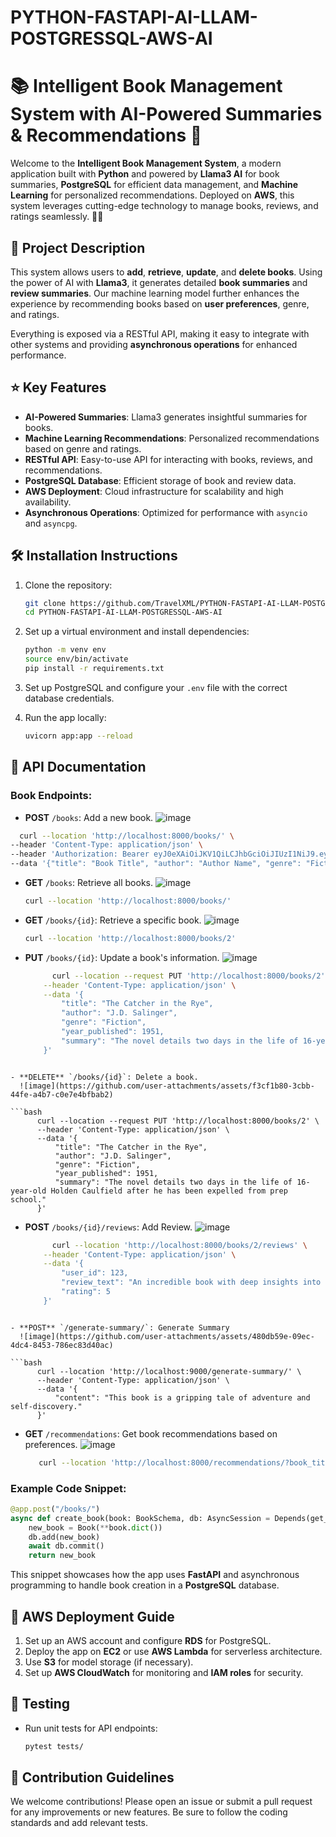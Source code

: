 # PYTHON-FASTAPI-AI-LLAM-POSTGRESSQL-AWS-AI

# 📚 Intelligent Book Management System with AI-Powered Summaries & Recommendations 🚀

Welcome to the **Intelligent Book Management System**, a modern application built with **Python** and powered by **Llama3 AI** for book summaries, **PostgreSQL** for efficient data management, and **Machine Learning** for personalized recommendations. Deployed on **AWS**, this system leverages cutting-edge technology to manage books, reviews, and ratings seamlessly. 📖✨

## 📝 Project Description

This system allows users to **add**, **retrieve**, **update**, and **delete books**. Using the power of AI with **Llama3**, it generates detailed **book summaries** and **review summaries**. Our machine learning model further enhances the experience by recommending books based on **user preferences**, genre, and ratings. 

Everything is exposed via a RESTful API, making it easy to integrate with other systems and providing **asynchronous operations** for enhanced performance.

## ⭐ Key Features

- **AI-Powered Summaries**: Llama3 generates insightful summaries for books.
- **Machine Learning Recommendations**: Personalized recommendations based on genre and ratings.
- **RESTful API**: Easy-to-use API for interacting with books, reviews, and recommendations.
- **PostgreSQL Database**: Efficient storage of book and review data.
- **AWS Deployment**: Cloud infrastructure for scalability and high availability.
- **Asynchronous Operations**: Optimized for performance with `asyncio` and `asyncpg`.

## 🛠️ Installation Instructions

1. Clone the repository:
   ```bash
   git clone https://github.com/TravelXML/PYTHON-FASTAPI-AI-LLAM-POSTGRESSQL-AWS-AI.git
   cd PYTHON-FASTAPI-AI-LLAM-POSTGRESSQL-AWS-AI
   ```

2. Set up a virtual environment and install dependencies:
   ```bash
   python -m venv env
   source env/bin/activate
   pip install -r requirements.txt
   ```

3. Set up PostgreSQL and configure your `.env` file with the correct database credentials.

4. Run the app locally:
   ```bash
   uvicorn app:app --reload
   ```

## 🔗 API Documentation

### Book Endpoints:
- **POST** `/books`: Add a new book.
  ![image](https://github.com/user-attachments/assets/29445278-c806-441b-b58e-5fc8ac456a2a)

```bash
  curl --location 'http://localhost:8000/books/' \
--header 'Content-Type: application/json' \
--header 'Authorization: Bearer eyJ0eXAiOiJKV1QiLCJhbGciOiJIUzI1NiJ9.eyJzdWIiOiJKS1RFU1QiLCJpYXQiOjE3Mjc4NDYwMjEsIm5iZiI6MTcyNzg0NjAyMSwianRpIjoiZTM3ZGI1MTYtY2YyMS00ZWQyLTk0NzMtYmUyZmE4ODZkZDUwIiwiZXhwIjoxNzI3ODQ2OTIxLCJ0eXBlIjoiYWNjZXNzIiwiZnJlc2giOmZhbHNlfQ.-AH9mlxlsaTY9TYiI7L8JtNIMExdxCY4K4jlXYerWs0' \
--data '{"title": "Book Title", "author": "Author Name", "genre": "Fiction", "year_published": 2023, "summary": "Sample summary."}'

```

- **GET** `/books`: Retrieve all books.
  ![image](https://github.com/user-attachments/assets/beb24d9a-fa1e-4cf4-a6e0-80cdba07a1b5)
  
  ```bash
  curl --location 'http://localhost:8000/books/'
  ```

- **GET** `/books/{id}`: Retrieve a specific book.
  ![image](https://github.com/user-attachments/assets/913a67c2-b20d-432d-af96-e6079a6bde0b)
  
  ```bash
  curl --location 'http://localhost:8000/books/2'
  ```

- **PUT** `/books/{id}`: Update a book's information.
  ![image](https://github.com/user-attachments/assets/2d523a0b-2541-4c1f-9c29-f3a7cb0a2515)
  
  ```bash
        curl --location --request PUT 'http://localhost:8000/books/2' \
      --header 'Content-Type: application/json' \
      --data '{
          "title": "The Catcher in the Rye",
          "author": "J.D. Salinger",
          "genre": "Fiction",
          "year_published": 1951,
          "summary": "The novel details two days in the life of 16-year-old Holden Caulfield after he has been expelled from prep school."
      }'
```

- **DELETE** `/books/{id}`: Delete a book.
  ![image](https://github.com/user-attachments/assets/f3cf1b80-3cbb-44fe-a4b7-c0e7e4bfbab2)

```bash
      curl --location --request PUT 'http://localhost:8000/books/2' \
      --header 'Content-Type: application/json' \
      --data '{
          "title": "The Catcher in the Rye",
          "author": "J.D. Salinger",
          "genre": "Fiction",
          "year_published": 1951,
          "summary": "The novel details two days in the life of 16-year-old Holden Caulfield after he has been expelled from prep school."
      }'
```

- **POST** `/books/{id}/reviews`: Add Review.
  ![image](https://github.com/user-attachments/assets/9b5bfc30-241e-47cc-883a-7a7aa686d6c9)
  
  ```bash
        curl --location 'http://localhost:8000/books/2/reviews' \
      --header 'Content-Type: application/json' \
      --data '{
          "user_id": 123,
          "review_text": "An incredible book with deep insights into politics and humanity.",
          "rating": 5
      }'
```

- **POST** `/generate-summary/`: Generate Summary
  ![image](https://github.com/user-attachments/assets/480db59e-09ec-4dc4-8453-786ec83d40ac)

```bash
      curl --location 'http://localhost:9000/generate-summary/' \
      --header 'Content-Type: application/json' \
      --data '{
          "content": "This book is a gripping tale of adventure and self-discovery."
      }'
```

- **GET** `/recommendations`: Get book recommendations based on preferences.
  ![image](https://github.com/user-attachments/assets/cffcb373-68af-4655-9350-ab2994e27dbb)
  
  ```bash
     curl --location 'http://localhost:8000/recommendations/?book_title=Dune'
  ```


### Example Code Snippet:

```python
@app.post("/books/")
async def create_book(book: BookSchema, db: AsyncSession = Depends(get_db)):
    new_book = Book(**book.dict())
    db.add(new_book)
    await db.commit()
    return new_book
```

This snippet showcases how the app uses **FastAPI** and asynchronous programming to handle book creation in a **PostgreSQL** database.

## 🚀 AWS Deployment Guide

1. Set up an AWS account and configure **RDS** for PostgreSQL.
2. Deploy the app on **EC2** or use **AWS Lambda** for serverless architecture.
3. Use **S3** for model storage (if necessary).
4. Set up **AWS CloudWatch** for monitoring and **IAM roles** for security.

## 🧪 Testing

- Run unit tests for API endpoints:
  ```bash
  pytest tests/
  ```

## 🤝 Contribution Guidelines

We welcome contributions! Please open an issue or submit a pull request for any improvements or new features. Be sure to follow the coding standards and add relevant tests.

